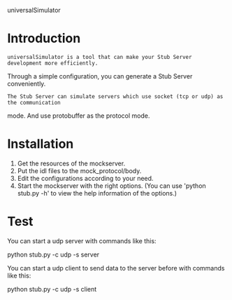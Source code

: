 universalSimulator

Introduction
============

    universalSimulator is a tool that can make your Stub Server development more efficiently.
  Through a simple configuration, you can generate a Stub Server conveniently.

    The Stub Server can simulate servers which use socket (tcp or udp) as the communication
  mode. And use protobuffer as the protocol mode.


Installation
============

  1. Get the resources of the mockserver.
  2. Put the idl files to the mock_protocol/body.
  3. Edit the configurations according to your need.
  4. Start the mockserver with the right options. (You can use 'python stub.py -h' to view the help
     information of the options.)

Test
===========

You can start a udp server with commands like this:

python stub.py -c udp -s server

You can start a udp client to send data to the server before with commands like this:

python stub.py -c udp -s client
